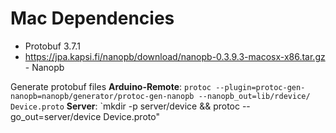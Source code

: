 # Mac Dependencies
* Protobuf 3.7.1
* https://jpa.kapsi.fi/nanopb/download/nanopb-0.3.9.3-macosx-x86.tar.gz - Nanopb

Generate protobuf files
**Arduino-Remote**: `protoc --plugin=protoc-gen-nanopb=nanopb/generator/protoc-gen-nanopb --nanopb_out=lib/rdevice/ Device.proto`
**Server**: `mkdir -p server/device && protoc --go_out=server/device Device.proto"